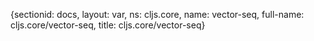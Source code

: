 {sectionid: docs, layout: var, ns: cljs.core, name: vector-seq, full-name: cljs.core/vector-seq,
  title: cljs.core/vector-seq}
